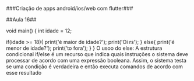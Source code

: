###Criação de apps android/ios/web com flutter###

 ##Aula 16##
  
  void main() {
  int idade = 12;
 
  if(idade >= 18){
  print('é maior de idade?');
  print('Oi rs');
  } else{
  print('é menor de idade?');
  print('to fora');
  }
}
O usoo do else: A estrutura condicional if/else é um recurso que indica quais instruções o sistema deve processar de acordo com uma expressão booleana. Assim, o sistema testa se uma condição é verdadeira e então executa comandos de acordo com esse resultado
